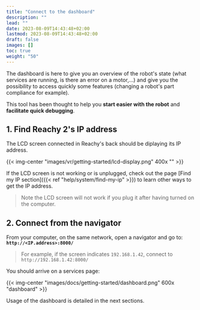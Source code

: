 ```yaml
---
title: "Connect to the dashboard"
description: ""
lead: ""
date: 2023-08-09T14:43:48+02:00
lastmod: 2023-08-09T14:43:48+02:00
draft: false
images: []
toc: true
weight: "50"
---
```

The dashboard is here to give you an overview of the robot's state (what services are running, is there an error on a motor,...) and give you the possibility to access quickly some features (changing a robot's part compliance for example).

This tool has been thought to help you **start easier with the robot** and **facilitate quick debugging**.

## 1. Find Reachy 2's IP address

The LCD screen connected in Reachy's back should be diplaying its IP address.

{{< img-center "images/vr/getting-started/lcd-display.png" 400x "" >}}

If the LCD screen is not working or is unplugged, check out the page [Find my IP section]({{< ref "help/system/find-my-ip" >}}) to learn other ways to get the IP address.

> Note the LCD screen will not work if you plug it after having turned on the computer.

## 2. Connect from the navigator

From your computer, on the same network, open a navigator and go to:  
**`http://<IP.address>:8000/`** 

> For example, if the screen indicates `192.168.1.42`, connect to `http://192.168.1.42:8000/` 

You should arrive on a services page:

{{< img-center "images/docs/getting-started/dashboard.png" 600x "dashboard" >}}

Usage of the dashboard is detailed in the next sections.
